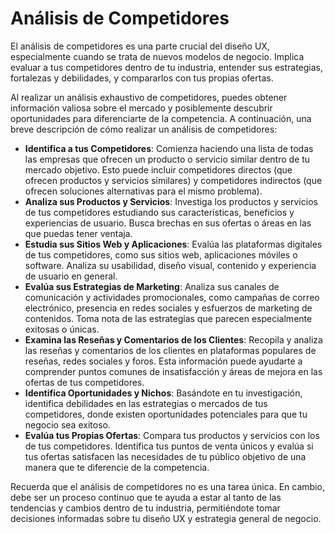 # Análisis de Competidores

El análisis de competidores es una parte crucial del diseño UX, especialmente cuando se trata de nuevos modelos de negocio. Implica evaluar a tus competidores dentro de tu industria, entender sus estrategias, fortalezas y debilidades, y compararlos con tus propias ofertas.

Al realizar un análisis exhaustivo de competidores, puedes obtener información valiosa sobre el mercado y posiblemente descubrir oportunidades para diferenciarte de la competencia. A continuación, una breve descripción de cómo realizar un análisis de competidores:

- **Identifica a tus Competidores**: Comienza haciendo una lista de todas las empresas que ofrecen un producto o servicio similar dentro de tu mercado objetivo. Esto puede incluir competidores directos (que ofrecen productos y servicios similares) y competidores indirectos (que ofrecen soluciones alternativas para el mismo problema).
- **Analiza sus Productos y Servicios**: Investiga los productos y servicios de tus competidores estudiando sus características, beneficios y experiencias de usuario. Busca brechas en sus ofertas o áreas en las que puedas tener ventaja.
- **Estudia sus Sitios Web y Aplicaciones**: Evalúa las plataformas digitales de tus competidores, como sus sitios web, aplicaciones móviles o software. Analiza su usabilidad, diseño visual, contenido y experiencia de usuario en general.
- **Evalúa sus Estrategias de Marketing**: Analiza sus canales de comunicación y actividades promocionales, como campañas de correo electrónico, presencia en redes sociales y esfuerzos de marketing de contenidos. Toma nota de las estrategias que parecen especialmente exitosas o únicas.
- **Examina las Reseñas y Comentarios de los Clientes**: Recopila y analiza las reseñas y comentarios de los clientes en plataformas populares de reseñas, redes sociales y foros. Esta información puede ayudarte a comprender puntos comunes de insatisfacción y áreas de mejora en las ofertas de tus competidores.
- **Identifica Oportunidades y Nichos**: Basándote en tu investigación, identifica debilidades en las estrategias o mercados de tus competidores, donde existen oportunidades potenciales para que tu negocio sea exitoso.
- **Evalúa tus Propias Ofertas**: Compara tus productos y servicios con los de tus competidores. Identifica tus puntos de venta únicos y evalúa si tus ofertas satisfacen las necesidades de tu público objetivo de una manera que te diferencie de la competencia.

Recuerda que el análisis de competidores no es una tarea única. En cambio, debe ser un proceso continuo que te ayuda a estar al tanto de las tendencias y cambios dentro de tu industria, permitiéndote tomar decisiones informadas sobre tu diseño UX y estrategia general de negocio.
